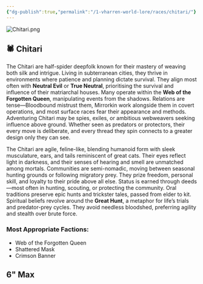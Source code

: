 ```yaml
---
{"dg-publish":true,"permalink":"/1-vharren-world-lore/races/chitari/"}
---
```



![Chitari.png](/img/user/z.%20Assets/Chitari.png)
## 🕷️ **Chitari**

The Chitari are half-spider deepfolk known for their mastery of weaving both silk and intrigue. Living in subterranean cities, they thrive in environments where patience and planning dictate survival. They align most often with **Neutral Evil** or **True Neutral**, prioritising the survival and influence of their matriarchal houses. Many operate within the **Web of the Forgotten Queen**, manipulating events from the shadows. Relations are tense—Bloodbound mistrust them, Mirrorkin work alongside them in covert operations, and most surface races fear their appearance and methods. Adventuring Chitari may be spies, exiles, or ambitious webweavers seeking influence above ground. Whether seen as predators or protectors, their every move is deliberate, and every thread they spin connects to a greater design only they can see.

The Chitari are agile, feline-like, blending humanoid form with sleek musculature, ears, and tails reminiscent of great cats. Their eyes reflect light in darkness, and their senses of hearing and smell are unmatched among mortals. Communities are semi-nomadic, moving between seasonal hunting grounds or following migratory prey. They prize freedom, personal skill, and loyalty to their pride above all else. Status is earned through deeds—most often in hunting, scouting, or protecting the community. Oral traditions preserve epic hunts and trickster tales, passed from elder to kit. Spiritual beliefs revolve around the **Great Hunt**, a metaphor for life’s trials and predator-prey cycles. They avoid needless bloodshed, preferring agility and stealth over brute force.

### **Most Appropriate Factions:**
- Web of the Forgotten Queen
- Shattered Mask
- Crimson Banner

6" Max
---
